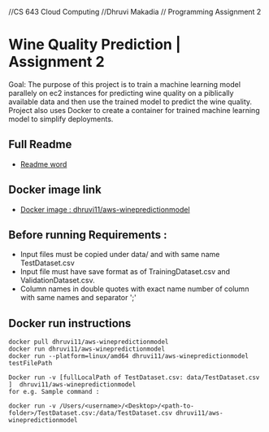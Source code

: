 //CS 643 Cloud Computing 
//Dhruvi Makadia 
// Programming Assignment 2
# Wine Quality Prediction | Assignment 2

Goal: The purpose of this project is to train a machine learning model parallely on ec2 instances for predicting wine quality on a piblically available data and then use the trained model to predict the wine quality.
Project also uses Docker to create a container for trained machine learning model to simplify deployments.

## Full Readme 
* [Readme word](https://github.com/dhruvi1996/wine-quality-prediction.git)
## Docker image link
* [Docker image : dhruvi11/aws-winepredictionmodel](https://hub.docker.com/repository/docker/dhruvi11/aws-winepredictionmodel)

## Before running Requirements :
* Input files must be copied under data/ and with same name TestDataset.csv
* Input file must have save format as of TrainingDataset.csv and ValidationDataset.csv. 
* Column names in double quotes with exact name number of column with same names and separator ';'

## Docker run instructions
````
docker pull dhruvi11/aws-winepredictionmodel
docker run dhruvi11/aws-winepredictionmodel
docker run --platform=linux/amd64 dhruvi11/aws-winepredictionmodel testFilePath

Docker run -v [fullLocalPath of TestDataset.csv: data/TestDataset.csv ]  dhruvi11/aws-winepredictionmodel
for e.g. Sample command : 

docker run -v /Users/<username>/<Desktop>/<path-to-folder>/TestDataset.csv:/data/TestDataset.csv dhruvi11/aws-winepredictionmodel

````
